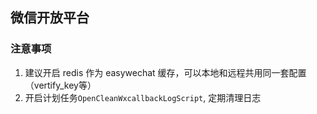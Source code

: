 ## 微信开放平台

### 注意事项

1. 建议开启 redis 作为 easywechat 缓存，可以本地和远程共用同一套配置（vertify_key等）
2. 开启计划任务`OpenCleanWxcallbackLogScript`, 定期清理日志